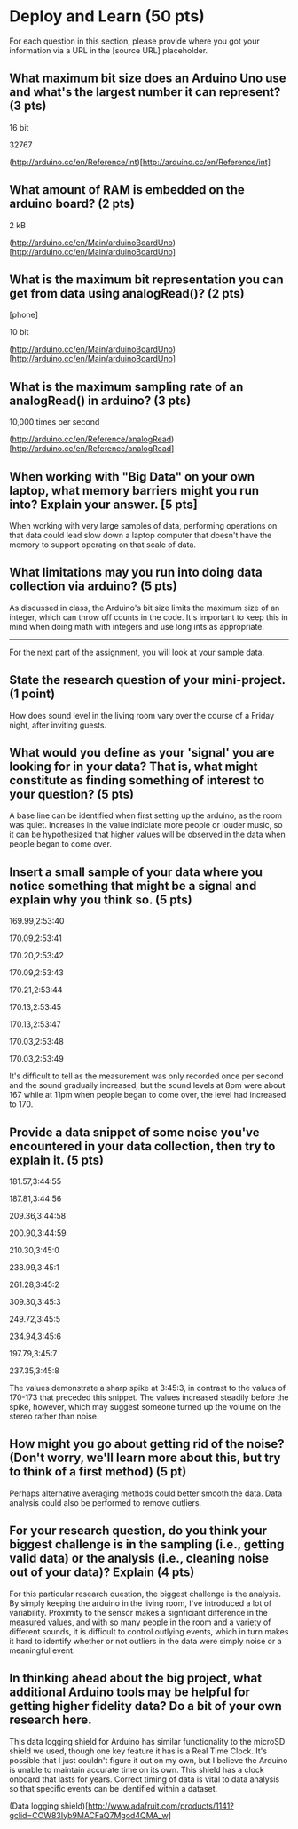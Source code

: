 Deploy and Learn (50 pts)
========

For each question in this section, please provide where you got your information via a URL in the [source URL] placeholder.  

## What maximum bit size does an Arduino Uno use and what's the largest number it can represent? (3 pts)

16 bit

32767

(http://arduino.cc/en/Reference/int)[http://arduino.cc/en/Reference/int]

## What amount of RAM is embedded on the arduino board? (2 pts)

2 kB

(http://arduino.cc/en/Main/arduinoBoardUno)[http://arduino.cc/en/Main/arduinoBoardUno]

## What is the maximum bit representation you can get from data using analogRead()?   (2 pts)

[phone]

10 bit

(http://arduino.cc/en/Main/arduinoBoardUno)[http://arduino.cc/en/Main/arduinoBoardUno]

## What is the maximum sampling rate of an analogRead() in arduino? (3 pts)

10,000 times per second

(http://arduino.cc/en/Reference/analogRead)[http://arduino.cc/en/Reference/analogRead]

## When working with "Big Data" on your own laptop, what memory barriers might you run into?  Explain your answer. [5 pts]

When working with very large samples of data, performing operations on that data could lead slow down a laptop computer that doesn't have the memory to support operating on that scale of data.


## What limitations may you run into doing data collection via arduino? (5 pts)

As discussed in class, the Arduino's bit size limits the maximum size of an integer, which can throw off counts in the code. It's important to keep this in mind when doing math with integers and use long ints as appropriate.

--------------------

For the next part of the assignment, you will look at your sample data.

## State the research question of your mini-project. (1 point)
How does sound level in the living room vary over the course of a Friday night, after inviting guests.

## What would you define as your 'signal' you are looking for in your data?  That is, what might constitute as finding something of interest to your question? (5 pts)

A base line can be identified when first setting up the arduino, as the room was quiet. Increases in the value indiciate more people or louder music, so it can be hypothesized that higher values will be observed in the data when people began to come over.

## Insert a small sample of your data where you notice something that might be a signal and explain why you think so. (5 pts)

169.99,2:53:40

170.09,2:53:41

170.20,2:53:42

170.09,2:53:43

170.21,2:53:44

170.13,2:53:45

170.13,2:53:47

170.03,2:53:48

170.03,2:53:49

It's difficult to tell as the measurement was only recorded once per second and the sound gradually increased, but the sound levels at 8pm were about 167 while at 11pm when people began to come over, the level had increased to 170.

## Provide a data snippet of some noise you've encountered in your data collection, then try to explain it. (5 pts)  


181.57,3:44:55

187.81,3:44:56

209.36,3:44:58

200.90,3:44:59

210.30,3:45:0

238.99,3:45:1

261.28,3:45:2

309.30,3:45:3

249.72,3:45:5

234.94,3:45:6

197.79,3:45:7

237.35,3:45:8

The values demonstrate a sharp spike at 3:45:3, in contrast to the values of 170-173 that preceded this snippet. The values increased steadily before the spike, however, which may suggest someone turned up the volume on the stereo rather than noise.

## How might you go about getting rid of the noise? (Don't worry, we'll learn more about this, but try to think of a first method) (5 pt)

Perhaps alternative averaging methods could better smooth the data. Data analysis could also be performed to remove outliers.

## For your research question, do you think your biggest challenge is in the sampling (i.e., getting valid data) or the analysis (i.e., cleaning noise out of your data)?  Explain (4 pts)

For this particular research question, the biggest challenge is the analysis. By simply keeping the arduino in the living room, I've introduced a lot of variability. Proximity to the sensor makes a signficiant difference in the measured values, and with so many people in the room and a variety of different sounds, it is difficult to control outlying events, which in turn makes it hard to identify whether or not outliers in the data were simply noise or a meaningful event.

## In thinking ahead about the big project, what additional Arduino tools may be helpful for getting higher fidelity data?  Do a bit of your own research here.

This data logging shield for Arduino has similar functionality to the microSD shield we used, though one key feature it has is a Real Time Clock. It's possible that I just couldn't figure it out on my own, but I believe the Arduino is unable to maintain accurate time on its own. This shield has a clock onboard that lasts for years. Correct timing of data is vital to data analysis so that specific events can be identified within a dataset. 

(Data logging shield)[http://www.adafruit.com/products/1141?gclid=COW83Iyb9MACFaQ7Mgod4QMA_w]
